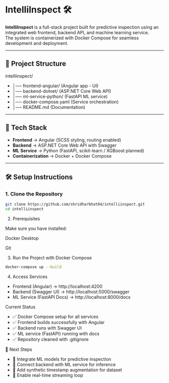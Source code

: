 # IntelliInspect 🛠️

**IntelliInspect** is a full-stack project built for predictive inspection using an integrated web frontend, backend API, and machine learning service.  
The system is containerized with Docker Compose for seamless development and deployment.

---

## 📂 Project Structure
intelliinspect/
- │── frontend-angular/ (Angular app - UI)
- │── backend-dotnet/ (ASP.NET Core Web API)
- │── ml-service-python/ (FastAPI ML service)
- │── docker-compose.yaml (Service orchestration)
- │── README.md (Documentation)

---

## 🚀 Tech Stack
- **Frontend** → Angular (SCSS styling, routing enabled)  
- **Backend** → ASP.NET Core Web API with Swagger  
- **ML Service** → Python (FastAPI, scikit-learn / XGBoost planned)  
- **Containerization** → Docker + Docker Compose  

---

## 🛠️ Setup Instructions

### 1. Clone the Repository
```bash
git clone https://github.com/shridharbhat04/intelliinspect.git
cd intelliinspect
```

2. Prerequisites

Make sure you have installed:

Docker Desktop

Git

3. Run the Project with Docker Compose
```bash
docker-compose up --build
```

4. Access Services
- Frontend (Angular) → http://localhost:4200
- Backend (Swagger UI) → http://localhost:5000/swagger
- ML Service (FastAPI Docs) → http://localhost:8000/docs



Current Status
- ✅ Docker Compose setup for all services
- ✅ Frontend builds successfully with Angular
- ✅ Backend runs with Swagger UI
- ✅ ML service (FastAPI) running with docs
- ✅ Repository cleaned with .gitignore

📌 Next Steps
- 🔹 Integrate ML models for predictive inspection
- 🔹 Connect backend with ML service for inference
- 🔹 Add synthetic timestamp augmentation for dataset
- 🔹 Enable real-time streaming loop
